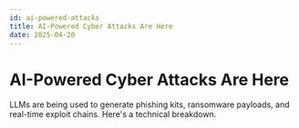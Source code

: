 ```yaml
---
id: ai-powered-attacks
title: AI-Powered Cyber Attacks Are Here
date: 2025-04-20
---
```


# AI-Powered Cyber Attacks Are Here

LLMs are being used to generate phishing kits, ransomware payloads, and real-time exploit chains. Here's a technical breakdown.
